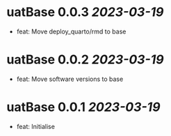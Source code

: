 # uatBase 0.0.3 _2023-03-19_
- feat: Move deploy_quarto/rmd to base

# uatBase 0.0.2 _2023-03-19_
- feat: Move software versions to base

# uatBase 0.0.1 _2023-03-19_
- feat: Initialise
